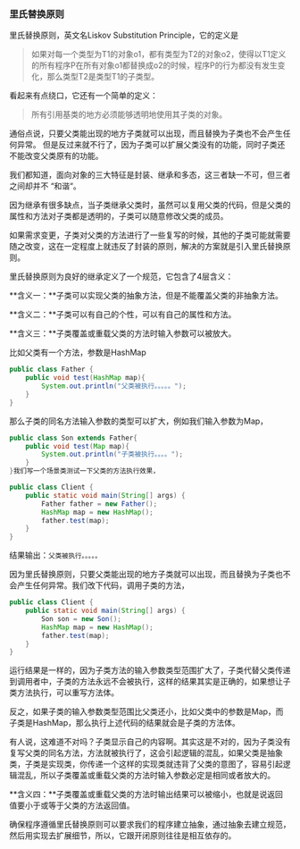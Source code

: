 ### 里氏替换原则

里氏替换原则，英文名Liskov Substitution Principle，它的定义是

> 如果对每一个类型为T1的对象o1，都有类型为T2的对象o2，使得以T1定义的所有程序P在所有对象o1都替换成o2的时候，程序P的行为都没有发生变化，那么类型T2是类型T1的子类型。

看起来有点绕口，它还有一个简单的定义：

> 所有引用基类的地方必须能够透明地使用其子类的对象。

通俗点说，只要父类能出现的地方子类就可以出现，而且替换为子类也不会产生任何异常。 但是反过来就不行了，因为子类可以扩展父类没有的功能，同时子类还不能改变父类原有的功能。

我们都知道，面向对象的三大特征是封装、继承和多态，这三者缺一不可，但三者之间却并不 “和谐“。

因为继承有很多缺点，当子类继承父类时，虽然可以复用父类的代码，但是父类的属性和方法对子类都是透明的，子类可以随意修改父类的成员。

如果需求变更，子类对父类的方法进行了一些复写的时候，其他的子类可能就需要随之改变，这在一定程度上就违反了封装的原则，解决的方案就是引入里氏替换原则。

里氏替换原则为良好的继承定义了一个规范，它包含了4层含义：

**含义一：**子类可以实现父类的抽象方法，但是不能覆盖父类的非抽象方法。

**含义二：**子类可以有自己的个性，可以有自己的属性和方法。

**含义三：**子类覆盖或重载父类的方法时输入参数可以被放大。

比如父类有一个方法，参数是HashMap

```java
public class Father {
    public void test(HashMap map){
        System.out.println("父类被执行。。。。。");
    }
}
```


那么子类的同名方法输入参数的类型可以扩大，例如我们输入参数为Map，

```java
public class Son extends Father{
    public void test(Map map){
        System.out.println("子类被执行。。。。");
    }
}我们写一个场景类测试一下父类的方法执行效果，
```

```java
public class Client {
    public static void main(String[] args) {
        Father father = new Father();
        HashMap map = new HashMap();
        father.test(map);
    }
}
```

结果输出：`父类被执行。。。。。`

因为里氏替换原则，只要父类能出现的地方子类就可以出现，而且替换为子类也不会产生任何异常。我们改下代码，调用子类的方法，

```java
public class Client {
    public static void main(String[] args) {
        Son son = new Son();
        HashMap map = new HashMap();
        father.test(map);
    }
}
```

运行结果是一样的，因为子类方法的输入参数类型范围扩大了，子类代替父类传递到调用者中，子类的方法永远不会被执行，这样的结果其实是正确的，如果想让子类方法执行，可以重写方法体。

反之，如果子类的输入参数类型范围比父类还小，比如父类中的参数是Map，而子类是HashMap，那么执行上述代码的结果就会是子类的方法体。

有人说，这难道不对吗？子类显示自己的内容啊。其实这是不对的，因为子类没有复写父类的同名方法，方法就被执行了，这会引起逻辑的混乱，如果父类是抽象类，子类是实现类，你传递一个这样的实现类就违背了父类的意图了，容易引起逻辑混乱，所以子类覆盖或重载父类的方法时输入参数必定是相同或者放大的。

**含义四：**子类覆盖或重载父类的方法时输出结果可以被缩小，也就是说返回值要小于或等于父类的方法返回值。

确保程序遵循里氏替换原则可以要求我们的程序建立抽象，通过抽象去建立规范，然后用实现去扩展细节，所以，它跟开闭原则往往是相互依存的。